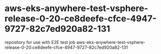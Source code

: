 # aws-eks-anywhere-test-vsphere-release-0-20-ce8deefe-cfce-4947-9727-82c7ed920a82-131
repository for use with E2E test job aws-eks-anywhere-test-vsphere-release-0-20:ce8deefe-cfce-4947-9727-82c7ed920a82-131
